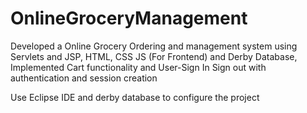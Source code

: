 # OnlineGroceryManagement

Developed a Online Grocery Ordering and management system using Servlets and JSP, HTML, CSS JS (For Frontend) and Derby Database, Implemented Cart functionality and User-Sign In Sign out with authentication and session creation

Use Eclipse IDE and derby database to configure the project

